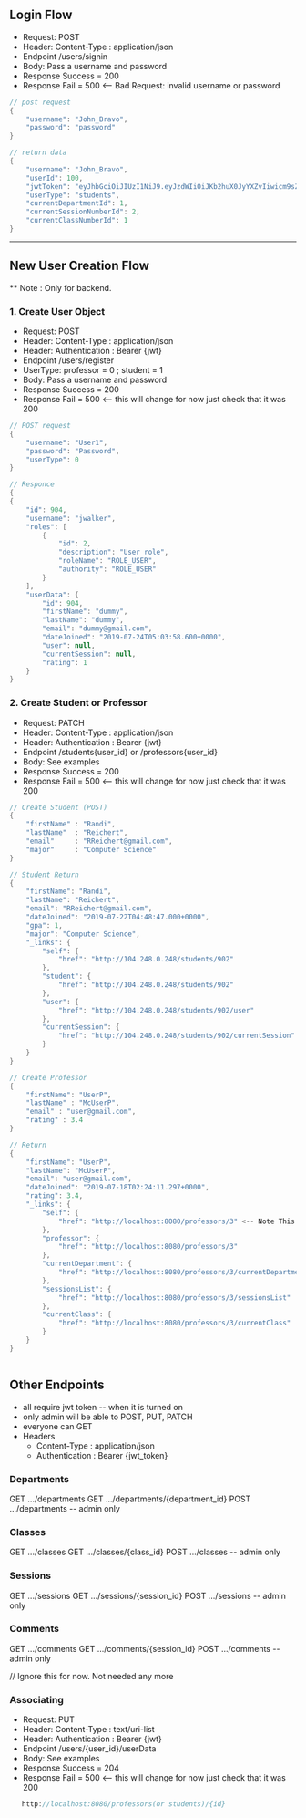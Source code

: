 ## Login Flow

* Request: POST
* Header: Content-Type : application/json
* Endpoint /users/signin
* Body: Pass a username and password
* Response Success = 200
* Response Fail = 500 <-- Bad Request: invalid username or password
```java
// post request
{
	"username": "John_Bravo",
	"password": "password"
}

// return data
{
    "username": "John_Bravo",
    "userId": 100,
    "jwtToken": "eyJhbGciOiJIUzI1NiJ9.eyJzdWIiOiJKb2huX0JyYXZvIiwicm9sZXMiOltdLCJpYXQiOjE1NjM0MTYxMTcsImV4cCI6MTU2MzQxNjcxN30.xa_JfuMnhzvpZdNyNUV5jr2w6w9qEP8SnQxV9lf1IKk",
    "userType": "students",
    "currentDepartmentId": 1,
    "currentSessionNumberId": 2,
    "currentClassNumberId": 1
}
```





---
## New User Creation Flow
** Note : Only for backend. 
### 1. Create User Object
* Request: POST
* Header: Content-Type : application/json
* Header: Authentication : Bearer {jwt}
* Endpoint /users/register
* UserType: professor = 0 ; student = 1
* Body: Pass a username and password
* Response Success = 200
* Response Fail = 500 <-- this will change for now just check that it was 200
```java
// POST request
{
	"username": "User1",
	"password": "Password",
	"userType": 0
}

// Responce 
{
{
    "id": 904,
    "username": "jwalker",
    "roles": [
        {
            "id": 2,
            "description": "User role",
            "roleName": "ROLE_USER",
            "authority": "ROLE_USER"
        }
    ],
    "userData": {
        "id": 904,
        "firstName": "dummy",
        "lastName": "dummy",
        "email": "dummy@gmail.com",
        "dateJoined": "2019-07-24T05:03:58.600+0000",
        "user": null,
        "currentSession": null,
        "rating": 1
    }
}
```

### 2. Create Student or Professor
* Request: PATCH
* Header: Content-Type : application/json
* Header: Authentication : Bearer {jwt}
* Endpoint /students{user_id}    or /professors{user_id} 
* Body: See examples
* Response Success = 200
* Response Fail = 500 <-- this will change for now just check that it was 200
```java
// Create Student (POST)
{
	"firstName" : "Randi",
	"lastName"	: "Reichert",
	"email"		: "RReichert@gmail.com",
	"major"		: "Computer Science"
}

// Student Return
{
    "firstName": "Randi",
    "lastName": "Reichert",
    "email": "RReichert@gmail.com",
    "dateJoined": "2019-07-22T04:48:47.000+0000",
    "gpa": 1,
    "major": "Computer Science",
    "_links": {
        "self": {
            "href": "http://104.248.0.248/students/902"
        },
        "student": {
            "href": "http://104.248.0.248/students/902"
        },
        "user": {
            "href": "http://104.248.0.248/students/902/user"
        },
        "currentSession": {
            "href": "http://104.248.0.248/students/902/currentSession"
        }
    }
}

// Create Professor
{
	"firstName": "UserP",
	"lastName" : "McUserP",
	"email" : "user@gmail.com",
	"rating" : 3.4
}

// Return 
{
    "firstName": "UserP",
    "lastName": "McUserP",
    "email": "user@gmail.com",
    "dateJoined": "2019-07-18T02:24:11.297+0000",
    "rating": 3.4,
    "_links": {
        "self": {
            "href": "http://localhost:8080/professors/3" <-- Note This
        },
        "professor": {
            "href": "http://localhost:8080/professors/3"
        },
        "currentDepartment": {
            "href": "http://localhost:8080/professors/3/currentDepartment"
        },
        "sessionsList": {
            "href": "http://localhost:8080/professors/3/sessionsList"
        },
        "currentClass": {
            "href": "http://localhost:8080/professors/3/currentClass"
        }
    }
}



```

## Other Endpoints

* all require jwt token -- when it is turned on
* only admin will be able to POST, PUT, PATCH
* everyone can GET
* Headers
    * Content-Type : application/json
    * Authentication : Bearer {jwt_token}
### Departments
GET  .../departments
GET  .../departments/{department_id}
POST .../departments     -- admin only


### Classes
GET  .../classes
GET  .../classes/{class_id}
POST .../classes     -- admin only

### Sessions
GET  .../sessions
GET  .../sessions/{session_id}
POST .../sessions     -- admin only


### Comments
GET  .../comments
GET  .../comments/{session_id}
POST .../comments     -- admin only























// Ignore this for now. Not needed any more
### Associating 
* Request: PUT
* Header: Content-Type : text/uri-list
* Header: Authentication : Bearer {jwt}
* Endpoint /users/{user_id}/userData
* Body: See examples
* Response Success = 204
* Response Fail = 500 <-- this will change for now just check that it was 200
```java
   http://localhost:8080/professors(or students)/{id}

```